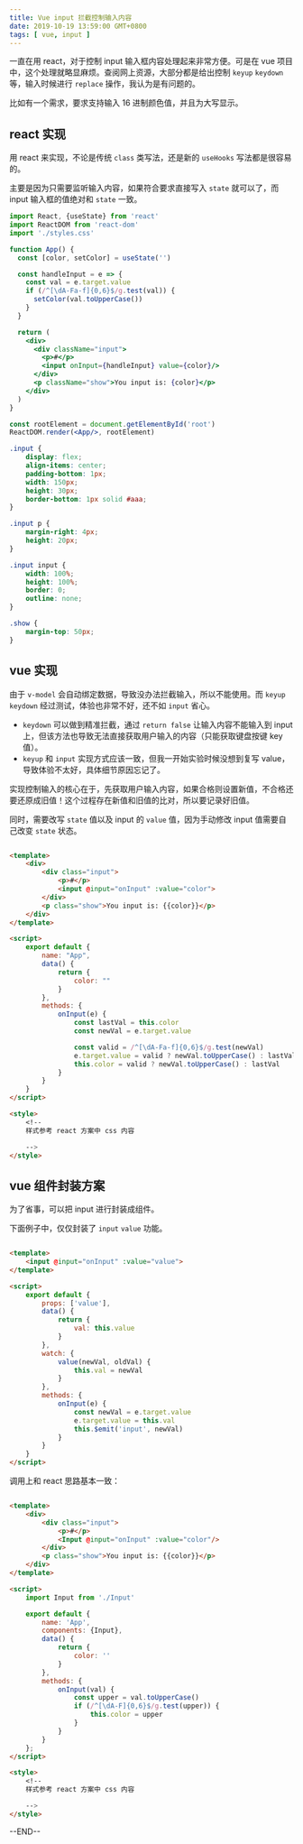 ```yaml
---
title: Vue input 拦截控制输入内容
date: 2019-10-19 13:59:00 GMT+0800
tags: [ vue, input ]
---
```


一直在用 react，对于控制 input 输入框内容处理起来非常方便。可是在 vue 项目中，这个处理就略显麻烦。查阅网上资源，大部分都是给出控制 `keyup` `keydown` 等，输入时候进行 `replace` 操作，我认为是有问题的。

<!-- truncate -->

比如有一个需求，要求支持输入 16 进制颜色值，并且为大写显示。

## react 实现

用 react 来实现，不论是传统 `class` 类写法，还是新的 `useHooks` 写法都是很容易的。

主要是因为只需要监听输入内容，如果符合要求直接写入 `state` 就可以了，而 input 输入框的值绝对和 `state` 一致。

```jsx
import React, {useState} from 'react'
import ReactDOM from 'react-dom'
import './styles.css'

function App() {
  const [color, setColor] = useState('')

  const handleInput = e => {
    const val = e.target.value
    if (/^[\dA-Fa-f]{0,6}$/g.test(val)) {
      setColor(val.toUpperCase())
    }
  }

  return (
    <div>
      <div className="input">
        <p>#</p>
        <input onInput={handleInput} value={color}/>
      </div>
      <p className="show">You input is: {color}</p>
    </div>
  )
}

const rootElement = document.getElementById('root')
ReactDOM.render(<App/>, rootElement)
```

```css
.input {
    display: flex;
    align-items: center;
    padding-bottom: 1px;
    width: 150px;
    height: 30px;
    border-bottom: 1px solid #aaa;
}

.input p {
    margin-right: 4px;
    height: 20px;
}

.input input {
    width: 100%;
    height: 100%;
    border: 0;
    outline: none;
}

.show {
    margin-top: 50px;
}
```

## vue 实现

由于 `v-model` 会自动绑定数据，导致没办法拦截输入，所以不能使用。而 `keyup` `keydown` 经过测试，体验也非常不好，还不如 `input` 省心。

* `keydown` 可以做到精准拦截，通过 `return false` 让输入内容不能输入到 input 上，但该方法也导致无法直接获取用户输入的内容（只能获取键盘按键 key 值）。
* `keyup` 和 `input` 实现方式应该一致，但我一开始实验时候没想到复写 value，导致体验不太好，具体细节原因忘记了。

实现控制输入的核心在于，先获取用户输入内容，如果合格则设置新值，不合格还要还原成旧值！这个过程存在新值和旧值的比对，所以要记录好旧值。

同时，需要改写 `state` 值以及 input 的 `value` 值，因为手动修改 input 值需要自己改变 `state` 状态。

```html

<template>
    <div>
        <div class="input">
            <p>#</p>
            <input @input="onInput" :value="color">
        </div>
        <p class="show">You input is: {{color}}</p>
    </div>
</template>

<script>
    export default {
        name: "App",
        data() {
            return {
                color: ""
            }
        },
        methods: {
            onInput(e) {
                const lastVal = this.color
                const newVal = e.target.value

                const valid = /^[\dA-Fa-f]{0,6}$/g.test(newVal)
                e.target.value = valid ? newVal.toUpperCase() : lastVal
                this.color = valid ? newVal.toUpperCase() : lastVal
            }
        }
    }
</script>

<style>
    <!--
    样式参考 react 方案中 css 内容

    -->
</style>
```

## vue 组件封装方案

为了省事，可以把 input 进行封装成组件。

下面例子中，仅仅封装了 `input` `value` 功能。

```html

<template>
    <input @input="onInput" :value="value">
</template>

<script>
    export default {
        props: ['value'],
        data() {
            return {
                val: this.value
            }
        },
        watch: {
            value(newVal, oldVal) {
                this.val = newVal
            }
        },
        methods: {
            onInput(e) {
                const newVal = e.target.value
                e.target.value = this.val
                this.$emit('input', newVal)
            }
        }
    }
</script>
```

调用上和 react 思路基本一致：

```html

<template>
    <div>
        <div class="input">
            <p>#</p>
            <Input @input="onInput" :value="color"/>
        </div>
        <p class="show">You input is: {{color}}</p>
    </div>
</template>

<script>
    import Input from './Input'

    export default {
        name: 'App',
        components: {Input},
        data() {
            return {
                color: ''
            }
        },
        methods: {
            onInput(val) {
                const upper = val.toUpperCase()
                if (/^[\dA-F]{0,6}$/g.test(upper)) {
                    this.color = upper
                }
            }
        }
    };
</script>

<style>
    <!--
    样式参考 react 方案中 css 内容

    -->
</style>

```

--END--
